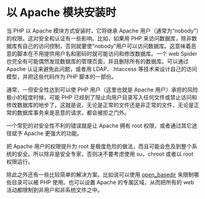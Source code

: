 以 Apache 模块安装时
====================

当 PHP 以 Apache 模块方式安装时，它将继承 Apache
用户（通常为“nobody”）的权限。这对安全和认证有一些影响。比如，如果用 PHP
来访问数据库，除非数据库有自己的访问控制，否则就要使“nobody”用户可以访问数据库。这意味着恶意的脚本在不用提供用户名和密码时就可能访问和修改数据库。一个
web Spider
也完全有可能偶然发现数据库的管理页面，并且删除所有的数据库。可以通过
Apache 认证来避免此问题，或者用 LDAP、.htaccess
等技术来设计自己的访问模型，并把这些代码作为 PHP 脚本的一部份。

通常，一但安全性达到可以使 PHP 用户（这里也就是 Apache
用户）承担的风险极小的程度时候，可能 PHP
已经到了阻止向用户目录写入任何文件或禁止访问和修改数据库的地步了。这就是说，无论是正常的文件还是非正常的文件，无论是正常的数据库事务来是恶意的请求，都会被拒之门外。

一个常犯的对安全性不利的错误就是让 Apache 拥有 root
权限，或者通过其它途径斌予 Apache 更强大的功能。

把 Apache 用户的权限提升为 root
是极度危险的做法，而且可能会危及到整个系统的安全。所以除非是安全专家，否则决不要考虑使用
su，chroot 或者以 root 权限运行。

除此之外还有一些比较简单的解决方案。比如说可以使用
<a href="/ini/core.html#ini.open-basedir" class="link">open_basedir</a>
来限制哪些目录可以被 PHP 使用。也可以设置 Apache
的专属区域，从而把所有的 web 活动都限制到非用户和非系统文件之中。
